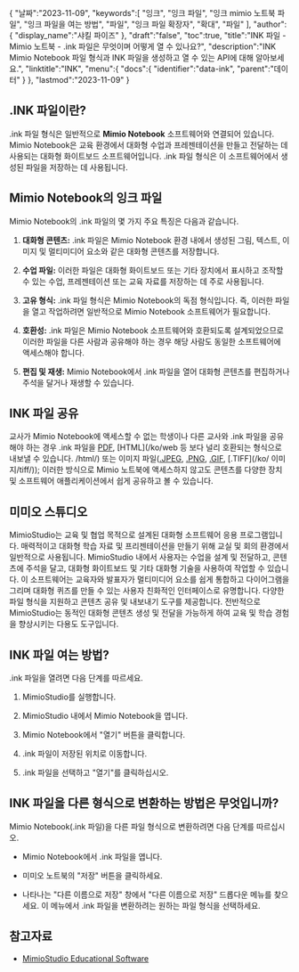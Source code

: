 {
"날짜":"2023-11-09",
   "keywords":[
"잉크",
"잉크 파일",
"잉크 mimio 노트북 파일",
"잉크 파일을 여는 방법",
"파일",
"잉크 파일 확장자",
"확대",
"파일"
],
   "author":{
"display_name":"샤킬 파이즈"
},
"draft":"false",
"toc":true,
"title":"INK 파일 - Mimio 노트북 - .ink 파일은 무엇이며 어떻게 열 수 있나요?",
   "description":"INK Mimio Notebook 파일 형식과 INK 파일을 생성하고 열 수 있는 API에 대해 알아보세요.",
"linktitle":"INK",
   "menu":{
      "docs":{
         "identifier":"data-ink",
"parent":"데이터"
}
},
"lastmod":"2023-11-09"
}

## .INK 파일이란?

.ink 파일 형식은 일반적으로 **Mimio Notebook** 소프트웨어와 연결되어 있습니다. Mimio Notebook은 교육 환경에서 대화형 수업과 프레젠테이션을 만들고 전달하는 데 사용되는 대화형 화이트보드 소프트웨어입니다. .ink 파일 형식은 이 소프트웨어에서 생성된 파일을 저장하는 데 사용됩니다.

## Mimio Notebook의 잉크 파일

Mimio Notebook의 .ink 파일의 몇 가지 주요 특징은 다음과 같습니다.

1. **대화형 콘텐츠:** .ink 파일은 Mimio Notebook 환경 내에서 생성된 그림, 텍스트, 이미지 및 멀티미디어 요소와 같은 대화형 콘텐츠를 저장합니다.
    








2. **수업 파일:** 이러한 파일은 대화형 화이트보드 또는 기타 장치에서 표시하고 조작할 수 있는 수업, 프레젠테이션 또는 교육 자료를 저장하는 데 주로 사용됩니다.
    








3. **고유 형식:** .ink 파일 형식은 Mimio Notebook의 독점 형식입니다. 즉, 이러한 파일을 열고 작업하려면 일반적으로 Mimio Notebook 소프트웨어가 필요합니다.
    








4. **호환성:** .ink 파일은 Mimio Notebook 소프트웨어와 호환되도록 설계되었으므로 이러한 파일을 다른 사람과 공유해야 하는 경우 해당 사람도 동일한 소프트웨어에 액세스해야 합니다.
    








5. **편집 및 재생:** Mimio Notebook에서 .ink 파일을 열어 대화형 콘텐츠를 편집하거나 주석을 달거나 재생할 수 있습니다.

## INK 파일 공유

교사가 Mimio Notebook에 액세스할 수 없는 학생이나 다른 교사와 .ink 파일을 공유해야 하는 경우 .ink 파일을 [PDF](/ko/pdf/), [HTML](/ko/web 등 보다 널리 호환되는 형식으로 내보낼 수 있습니다. /html/) 또는 이미지 파일([.JPEG](/ko/image/jpeg/), [.PNG](/ko/image/png/), [.GIF](/ko/image/gif/), [.TIFF](/ko/ 이미지/tiff/)); 이러한 방식으로 Mimio 노트북에 액세스하지 않고도 콘텐츠를 다양한 장치 및 소프트웨어 애플리케이션에서 쉽게 공유하고 볼 수 있습니다.

## 미미오 스튜디오

MimioStudio는 교육 및 협업 목적으로 설계된 대화형 소프트웨어 응용 프로그램입니다. 매력적이고 대화형 학습 자료 및 프리젠테이션을 만들기 위해 교실 및 회의 환경에서 일반적으로 사용됩니다. MimioStudio 내에서 사용자는 수업을 설계 및 전달하고, 콘텐츠에 주석을 달고, 대화형 화이트보드 및 기타 대화형 기술을 사용하여 작업할 수 있습니다. 이 소프트웨어는 교육자와 발표자가 멀티미디어 요소를 쉽게 통합하고 다이어그램을 그리며 대화형 퀴즈를 만들 수 있는 사용자 친화적인 인터페이스로 유명합니다. 다양한 파일 형식을 지원하고 콘텐츠 공유 및 내보내기 도구를 제공합니다. 전반적으로 MimioStudio는 동적인 대화형 콘텐츠 생성 및 전달을 가능하게 하여 교육 및 학습 경험을 향상시키는 다용도 도구입니다.

## INK 파일 여는 방법?

.ink 파일을 열려면 다음 단계를 따르세요.

1. MimioStudio를 실행합니다.
    








2. MimioStudio 내에서 Mimio Notebook을 엽니다.
    








3. Mimio Notebook에서 "열기" 버튼을 클릭합니다.
    








4. .ink 파일이 저장된 위치로 이동합니다.
    








5. .ink 파일을 선택하고 "열기"를 클릭하십시오.

## INK 파일을 다른 형식으로 변환하는 방법은 무엇입니까?

Mimio Notebook(.ink 파일)을 다른 파일 형식으로 변환하려면 다음 단계를 따르십시오.

- Mimio Notebook에서 .ink 파일을 엽니다.

- 미미오 노트북의 "저장" 버튼을 클릭하세요.

- 나타나는 "다른 이름으로 저장" 창에서 "다른 이름으로 저장" 드롭다운 메뉴를 찾으세요. 이 메뉴에서 .ink 파일을 변환하려는 원하는 파일 형식을 선택하세요.

## 참고자료
* [MimioStudio Educational Software](https://boxlight.com/products/apps-for-the-classroom/mimiostudio-educational-software)
